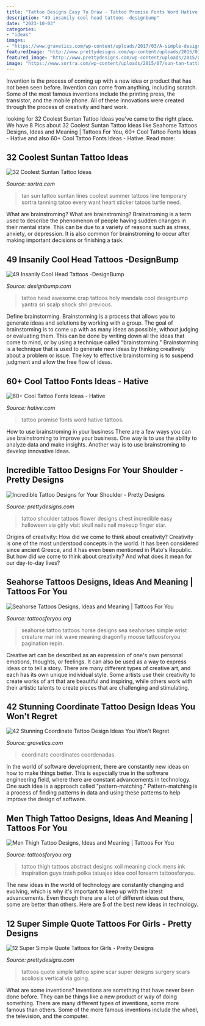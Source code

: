 ```yaml
---
title: "Tattoo Designs Easy To Draw - Tattoo Promise Fonts Word Hative Tattoos"
description: "49 insanily cool head tattoos -designbump"
date: "2023-10-03"
categories:
- "ideas"
images:
- "https://www.gravetics.com/wp-content/uploads/2017/03/A-simple-design-that-fits-right-on-the-ankle..jpg"
featuredImage: "http://www.prettydesigns.com/wp-content/uploads/2015/01/Flower-Shoulder-Tattoo.jpg"
featured_image: "http://www.prettydesigns.com/wp-content/uploads/2015/01/Flower-Shoulder-Tattoo.jpg"
image: "https://www.sortra.com/wp-content/uploads/2015/07/sun-tan-tattoo00651.jpg"
---
```



Invention is the process of coming up with a new idea or product that has not been seen before. Invention can come from anything, including scratch. Some of the most famous inventions include the printing press, the transistor, and the mobile phone. All of these innovations were created through the process of creativity and hard work.

	

		
looking for 32 Coolest Suntan Tattoo Ideas you've came to the right place. We have 8 Pics about 32 Coolest Suntan Tattoo Ideas like Seahorse Tattoos Designs, Ideas and Meaning | Tattoos For You, 60+ Cool Tattoo Fonts Ideas - Hative and also 60+ Cool Tattoo Fonts Ideas - Hative. Read more:
		
    
## 32 Coolest Suntan Tattoo Ideas

<img loading=lazy src="https://www.sortra.com/wp-content/uploads/2015/07/sun-tan-tattoo00651.jpg" onerror="this.onerror=null;this.src='https://tse4.mm.bing.net/th?id=OIP.KvsrVUcfHJOHnZIYM31giAHaLa&amp;pid=15.1';" alt="32 Coolest Suntan Tattoo Ideas">

_Source: sortra.com_

>tan sun tattoo suntan lines coolest summer tattoos line temporary sortra tanning tatoo every want heart sticker tatoos turtle need. 

	

What are brainstroming?
What are brainstroming? Brainstroming is a term used to describe the phenomenon of people having sudden changes in their mental state. This can be due to a variety of reasons such as stress, anxiety, or depression. It is also common for brainstroming to occur after making important decisions or finishing a task.

    
## 49 Insanily Cool Head Tattoos -DesignBump

<img loading=lazy src="http://cdn.designbump.com/wp-content/uploads/2015/10/14-Head-tattoo-Mandala.jpg" onerror="this.onerror=null;this.src='https://tse3.mm.bing.net/th?id=OIP.lTdwp86DaKAFIPcDPOhJlQHaJ7&amp;pid=15.1';" alt="49 Insanily Cool Head Tattoos -DesignBump">

_Source: designbump.com_

>tattoo head awesome crap tattoos holy mandala cool designbump yantra sri scalp shock shri previous. 

	

Define brainstorming.
Brainstorming is a process that allows you to generate ideas and solutions by working with a group. The goal of brainstorming is to come up with as many ideas as possible, without judging or evaluating them. This can be done by writing down all the ideas that come to mind, or by using a technique called "brainstorming." Brainstorming is a technique that is used to generate new ideas by thinking creatively about a problem or issue. The key to effective brainstorming is to suspend judgment and allow the free flow of ideas.

    
## 60+ Cool Tattoo Fonts Ideas - Hative

<img loading=lazy src="https://hative.com/wp-content/uploads/2014/02/font-tattoos/promise-word-tattoo-idea-13.jpg" onerror="this.onerror=null;this.src='https://tse3.mm.bing.net/th?id=OIP.VZtPGUvXQCzEU1hE8otduQHaE8&amp;pid=15.1';" alt="60+ Cool Tattoo Fonts Ideas - Hative">

_Source: hative.com_

>tattoo promise fonts word hative tattoos. 

	

How to use brainstroming in your business
There are a few ways you can use brainstroming to improve your business. One way is to use the ability to analyze data and make insights. Another way is to use brainstroming to develop innovative ideas.

    
## Incredible Tattoo Designs For Your Shoulder - Pretty Designs

<img loading=lazy src="http://www.prettydesigns.com/wp-content/uploads/2015/01/Flower-Shoulder-Tattoo.jpg" onerror="this.onerror=null;this.src='https://tse4.mm.bing.net/th?id=OIP.9xcV9kkyMk8GNAKGL9JkHgHaKE&amp;pid=15.1';" alt="Incredible Tattoo Designs for Your Shoulder - Pretty Designs">

_Source: prettydesigns.com_

>tattoo shoulder tattoos flower designs chest incredible easy halloween via girly visit skull nails nail makeup finger star. 

	

Origins of creativity: How did we come to think about creativity?
Creativity is one of the most understood concepts in the world. It has been considered since ancient Greece, and it has even been mentioned in Plato's Republic. But how did we come to think about creativity? And what does it mean for our day-to-day lives?

    
## Seahorse Tattoos Designs, Ideas And Meaning | Tattoos For You

<img loading=lazy src="https://www.tattoosforyou.org/wp-content/uploads/2016/05/Tattoos-of-Seahorses.jpg" onerror="this.onerror=null;this.src='https://tse4.mm.bing.net/th?id=OIP.7rjWhJGzK0VmBJF3LnpWGQHaJ4&amp;pid=15.1';" alt="Seahorse Tattoos Designs, Ideas and Meaning | Tattoos For You">

_Source: tattoosforyou.org_

>seahorse tattoo tattoos horse designs sea seahorses simple wrist creature mar ink wave meaning dragonfly moose tattoosforyou pagination repin. 

	

Creative art can be described as an expression of one's own personal emotions, thoughts, or feelings. It can also be used as a way to express ideas or to tell a story. There are many different types of creative art, and each has its own unique individual style. Some artists use their creativity to create works of art that are beautiful and inspiring, while others work with their artistic talents to create pieces that are challenging and stimulating.

    
## 42 Stunning Coordinate Tattoo Design Ideas You Won&#039;t Regret

<img loading=lazy src="https://www.gravetics.com/wp-content/uploads/2017/03/A-simple-design-that-fits-right-on-the-ankle..jpg" onerror="this.onerror=null;this.src='https://tse3.mm.bing.net/th?id=OIP.1UgN8K2JFs6W4WkjFttvOAHaJ4&amp;pid=15.1';" alt="42 Stunning Coordinate Tattoo Design Ideas You Won&#039;t Regret">

_Source: gravetics.com_

>coordinate coordinates coordenadas. 

	

In the world of software development, there are constantly new ideas on how to make things better. This is especially true in the software engineering field, where there are constant advancements in technology. One such idea is a approach called "pattern-matching." Pattern-matching is a process of finding patterns in data and using these patterns to help improve the design of software.

    
## Men Thigh Tattoo Designs, Ideas And Meaning | Tattoos For You

<img loading=lazy src="https://www.tattoosforyou.org/wp-content/uploads/2017/10/Thigh-Tattoo-Men.jpg" onerror="this.onerror=null;this.src='https://tse4.mm.bing.net/th?id=OIP.uw6wLuceONQHeUHAw4IldwHaJ4&amp;pid=15.1';" alt="Men Thigh Tattoo Designs, Ideas and Meaning | Tattoos For You">

_Source: tattoosforyou.org_

>tattoo thigh tattoos abstract designs xoil meaning clock mens ink inspiration guys trash polka tatuajes idea cool forearm tattoosforyou. 

	

The new ideas in the world of technology are constantly changing and evolving, which is why it's important to keep up with the latest advancements. Even though there are a lot of different ideas out there, some are better than others. Here are 5 of the best new ideas in technology.

    
## 12 Super Simple Quote Tattoos For Girls - Pretty Designs

<img loading=lazy src="http://www.prettydesigns.com/wp-content/uploads/2014/10/Quote-Tattoos-on-Back.jpg" onerror="this.onerror=null;this.src='https://tse2.mm.bing.net/th?id=OIP.TnWNRCTBtcoMZLWVyqZWQQHaLJ&amp;pid=15.1';" alt="12 Super Simple Quote Tattoos for Girls - Pretty Designs">

_Source: prettydesigns.com_

>tattoos quote simple tattoo spine scar super designs surgery scars scoliosis vertical via going. 

	

What are some inventions?
Inventions are something that have never been done before. They can be things like a new product or way of doing something. There are many different types of inventions, some more famous than others. Some of the more famous inventions include the wheel, the television, and the computer.

